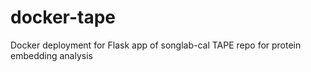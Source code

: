 # docker-tape
Docker deployment for Flask app of songlab-cal TAPE repo for protein embedding analysis
